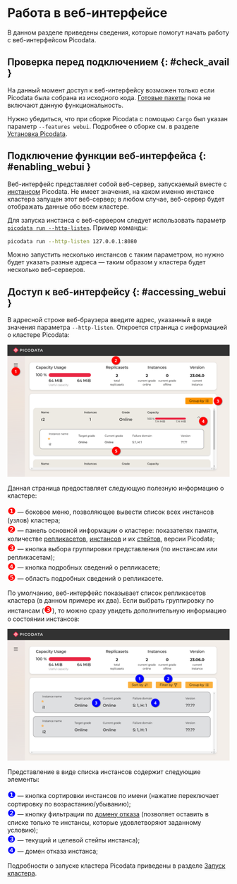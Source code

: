 # Работа в веб-интерфейсе

В данном разделе приведены сведения, которые помогут начать работу с
веб-интерфейсом Picodata.

## Проверка перед подключением {: #check_avail }

На данный момент доступ к веб-интерфейсу возможен только если Picodata
была собрана из исходного кода. [Готовые
пакеты](https://picodata.io/download) пока не включают
данную функциональность.

Нужно убедиться, что при сборке Picodata c помощью `Cargo` был указан
параметр `--features webui`. Подробнее о сборке см. в разделе [Установка
Picodata](install.md).

## Подключение функции веб-интерфейса {: #enabling_webui }

Веб-интерфейс представляет собой веб-сервер, запускаемый вместе с
[инстансом](../overview/glossary.md#instance) Picodata. Не имеет значения, на каком
именно инстансе кластера запущен этот веб-сервер; в любом случае,
веб-сервер будет отображать данные обо всем кластере.

Для запуска инстанса с веб-сервером следует использовать параметр
[`picodata run --http-listen`]. Пример команды:

```bash
picodata run --http-listen 127.0.0.1:8080
```

[`picodata run --http-listen`]: ../reference/cli.md#run_http_listen

Можно запустить несколько инстансов с таким параметром, но нужно будет
указать разные адреса — таким образом у кластера будет несколько
веб-серверов.

## Доступ к веб-интерфейсу {: #accessing_webui }

В адресной строке веб-браузера введите адрес, указанный в виде значения
параметра `--http-listen`. Откроется страница с информацией о кластере
Picodata:

![webui-main](../images/webui-main.png)

Данная страница предоставляет следующую полезную информацию о кластере:

<span style="color:red;font-size:150%">❶</span> — боковое меню,
позволяющее вывести список всех инстансов (узлов) кластера;<br>
<span style="color:red;font-size:150%">❷</span> — панель основной
информации о кластере: показателях памяти, количестве
[репликасетов](../overview/glossary.md#replicaset), [инстансов](../overview/glossary.md#instance) и их [стейтов](../overview/glossary.md#state), версии
Picodata;<br>
<span style="color:red;font-size:150%">❸</span> — кнопка выбора
группировки представления (по инстансам или репликасетам);<br>
<span style="color:red;font-size:150%">❹</span> — кнопка подробных
сведений о репликасете;<br>
<span style="color:red;font-size:150%">❺</span> — область подробных
сведений о репликасете.

По умолчанию, веб-интерфейс показывает список репликасетов кластера (в
данном примере их два). Если выбрать группировку по инстансам (<span
style="color:red;font-size:150%">❸</span>), то можно сразу увидеть
дополнительную информацию о состоянии инстансов:

![webui-instances](../images/webui-instances.png)

Представление в виде списка инстансов содержит следующие элементы:

<span style="color:blue;font-size:150%">❶</span> — кнопка сортировки
инстансов по имени (нажатие переключает сортировку по
возрастанию/убыванию);<br>
<span style="color:blue;font-size:150%">❷</span> — кнопку фильтрации по
[домену отказа](../overview/glossary.md#failure_domain) (позволяет оставить в списке
только те инстансы, которые удовлетворяют заданному условию);<br>
<span style="color:blue;font-size:150%">❸</span> — текущий и целевой
стейты инстанса);<br>
<span style="color:blue;font-size:150%">❹</span> — домен
отказа инстанса;<br>

Подробности о запуске кластера Picodata приведены в разделе [Запуск
кластера](deploy.md).
